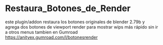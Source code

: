 # Restaura_Botones_de_Render
este plugin/addon restaura los botones originales de blender 2.79b y agrega dos botones de viewport render para mostrar wips más rápido sin ir a otros menus
tambien en Gumroad https://anityex.gumroad.com/l/botonesrender
